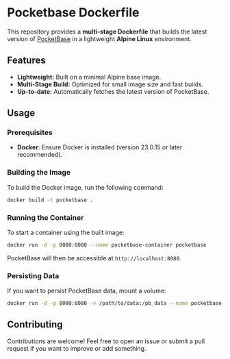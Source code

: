 # Pocketbase Dockerfile

This repository provides a **multi-stage Dockerfile** that builds the latest version of [PocketBase](https://pocketbase.io/) in a lightweight **Alpine Linux** environment.

## Features

- **Lightweight:** Built on a minimal Alpine base image.
- **Multi-Stage Build:** Optimized for small image size and fast builds.
- **Up-to-date:** Automatically fetches the latest version of PocketBase.

## Usage

### Prerequisites

- **Docker**: Ensure Docker is installed (version 23.0.15 or later recommended).

### Building the Image

To build the Docker image, run the following command:

```bash
docker build -t pocketbase .
```

### Running the Container

To start a container using the built image:

```bash
docker run -d -p 8080:8080 --name pocketbase-container pocketbase
```

PocketBase will then be accessible at `http://localhost:8080`.

### Persisting Data

If you want to persist PocketBase data, mount a volume:

```bash
docker run -d -p 8080:8080 -v /path/to/data:/pb_data --name pocketbase-container pocketbase
```

## Contributing

Contributions are welcome! Feel free to open an issue or submit a pull request if you want to improve or add something.
